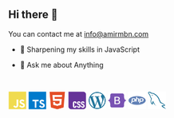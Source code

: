 ## Hi there 👋

You can contact me at [info@amirmbn.com	](mailto:info@amirmbn.com	)

- 🔬 Sharpening my skills in JavaScript

- 💬 Ask me about Anything
<br>
<p align="left">
  <a href="https://developer.mozilla.org/en-US/docs/Web/JavaScript" target="_blank" rel="noreferrer"><img src="https://github.com/amirmbn/amirmbn/blob/main/images/javascript.svg" width="36" height="36" alt="javascript" /></a>
  <a href="https://www.typescriptlang.org" target="_blank" rel="noreferrer"><img src="https://github.com/amirmbn/amirmbn/blob/main/images/typescript.svg" width="36" height="36" alt="typescript" /></a>
  <a href="https://developer.mozilla.org/en-US/docs/Glossary/HTML5" target="_blank" rel="noreferrer"><img src="https://github.com/amirmbn/amirmbn/blob/main/images/html5.svg" width="36" height="36" alt="html5" /></a>
  <a href="https://www.w3.org/TR/CSS/#css" target="_blank" rel="noreferrer"><img src="https://github.com/amirmbn/amirmbn/blob/main/images/css3.svg" width="36" height="36" alt="CSS3" /></a>
  <a href="https://wordpress.com" target="_blank" rel="noreferrer"><img src="https://github.com/amirmbn/amirmbn/blob/main/images/wordpress.svg" width="36" height="36" alt="wordpress" /></a>
  <a href="https://getbootstrap.com" target="_blank" rel="noreferrer"><img src="https://github.com/amirmbn/amirmbn/blob/main/images/bootstrap.svg" width="36" height="36" alt="bootstrap" /></a>
  <a href="https://www.php.net" target="_blank" rel="noreferrer"><img src="https://github.com/amirmbn/amirmbn/blob/main/images/php.svg" width="36" height="36" alt="php" /></a>
  <a href="https://www.mysql.com" target="_blank" rel="noreferrer"><img src="https://github.com/amirmbn/amirmbn/blob/main/images/mysql.svg" width="36" height="36" alt="mysql" /></a>
</p>
